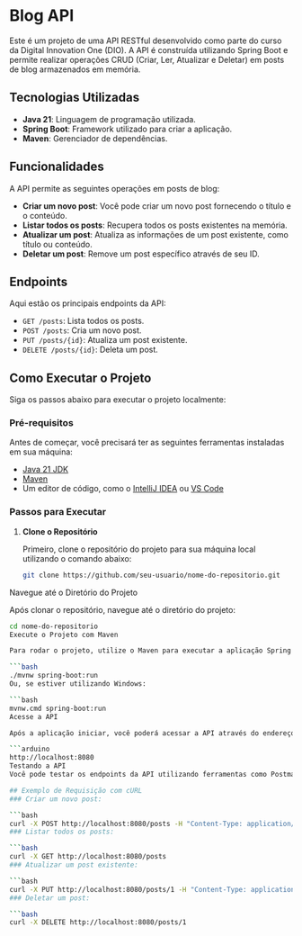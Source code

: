 # Blog API

Este é um projeto de uma API RESTful desenvolvido como parte do curso da Digital Innovation One (DIO). A API é construída utilizando Spring Boot e permite realizar operações CRUD (Criar, Ler, Atualizar e Deletar) em posts de blog armazenados em memória.

## Tecnologias Utilizadas

- **Java 21**: Linguagem de programação utilizada.
- **Spring Boot**: Framework utilizado para criar a aplicação.
- **Maven**: Gerenciador de dependências.

## Funcionalidades

A API permite as seguintes operações em posts de blog:

- **Criar um novo post**: Você pode criar um novo post fornecendo o título e o conteúdo.
- **Listar todos os posts**: Recupera todos os posts existentes na memória.
- **Atualizar um post**: Atualiza as informações de um post existente, como título ou conteúdo.
- **Deletar um post**: Remove um post específico através de seu ID.

## Endpoints

Aqui estão os principais endpoints da API:

- `GET /posts`: Lista todos os posts.
- `POST /posts`: Cria um novo post.
- `PUT /posts/{id}`: Atualiza um post existente.
- `DELETE /posts/{id}`: Deleta um post.
## Como Executar o Projeto

Siga os passos abaixo para executar o projeto localmente:

### Pré-requisitos

Antes de começar, você precisará ter as seguintes ferramentas instaladas em sua máquina:

- [Java 21 JDK](https://www.oracle.com/java/technologies/javase-jdk21-downloads.html)
- [Maven](https://maven.apache.org/install.html)
- Um editor de código, como o [IntelliJ IDEA](https://www.jetbrains.com/idea/download/) ou [VS Code](https://code.visualstudio.com/)

### Passos para Executar

1. **Clone o Repositório**

   Primeiro, clone o repositório do projeto para sua máquina local utilizando o comando abaixo:

   ```bash
   git clone https://github.com/seu-usuario/nome-do-repositorio.git
Navegue até o Diretório do Projeto

Após clonar o repositório, navegue até o diretório do projeto:

```bash
cd nome-do-repositorio
Execute o Projeto com Maven

Para rodar o projeto, utilize o Maven para executar a aplicação Spring Boot. No terminal, dentro do diretório do projeto, execute:

```bash
./mvnw spring-boot:run
Ou, se estiver utilizando Windows:

```bash
mvnw.cmd spring-boot:run
Acesse a API

Após a aplicação iniciar, você poderá acessar a API através do endereço:

```arduino
http://localhost:8080
Testando a API
Você pode testar os endpoints da API utilizando ferramentas como Postman ou cURL.

## Exemplo de Requisição com cURL
### Criar um novo post:

```bash
curl -X POST http://localhost:8080/posts -H "Content-Type: application/json" -d '{"title":"Meu Segundo Post","content":"Este é o conteúdo do meu segundo post."}'
### Listar todos os posts:

```bash
curl -X GET http://localhost:8080/posts
### Atualizar um post existente:

```bash
curl -X PUT http://localhost:8080/posts/1 -H "Content-Type: application/json" -d '{"title":"Meu Post Atualizado","content":"Conteúdo atualizado."}'
### Deletar um post:

```bash
curl -X DELETE http://localhost:8080/posts/1

